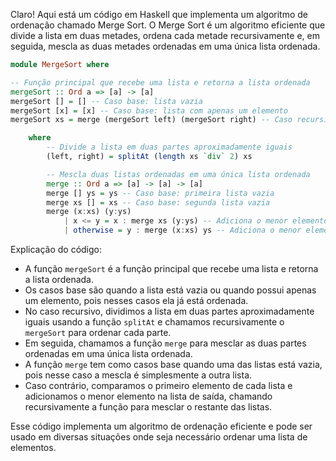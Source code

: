Claro! Aqui está um código em Haskell que implementa um algoritmo de ordenação chamado Merge Sort. O Merge Sort é um algoritmo eficiente que divide a lista em duas metades, ordena cada metade recursivamente e, em seguida, mescla as duas metades ordenadas em uma única lista ordenada.

```haskell
module MergeSort where

-- Função principal que recebe uma lista e retorna a lista ordenada
mergeSort :: Ord a => [a] -> [a]
mergeSort [] = [] -- Caso base: lista vazia
mergeSort [x] = [x] -- Caso base: lista com apenas um elemento
mergeSort xs = merge (mergeSort left) (mergeSort right) -- Caso recursivo: divide a lista em duas partes e mescla

    where
        -- Divide a lista em duas partes aproximadamente iguais
        (left, right) = splitAt (length xs `div` 2) xs

        -- Mescla duas listas ordenadas em uma única lista ordenada
        merge :: Ord a => [a] -> [a] -> [a]
        merge [] ys = ys -- Caso base: primeira lista vazia
        merge xs [] = xs -- Caso base: segunda lista vazia
        merge (x:xs) (y:ys)
            | x <= y = x : merge xs (y:ys) -- Adiciona o menor elemento da primeira lista e recursivamente mescla o restante
            | otherwise = y : merge (x:xs) ys -- Adiciona o menor elemento da segunda lista e recursivamente mescla o restante
```

Explicação do código:
- A função `mergeSort` é a função principal que recebe uma lista e retorna a lista ordenada.
- Os casos base são quando a lista está vazia ou quando possui apenas um elemento, pois nesses casos ela já está ordenada.
- No caso recursivo, dividimos a lista em duas partes aproximadamente iguais usando a função `splitAt` e chamamos recursivamente o `mergeSort` para ordenar cada parte.
- Em seguida, chamamos a função `merge` para mesclar as duas partes ordenadas em uma única lista ordenada.
- A função `merge` tem como casos base quando uma das listas está vazia, pois nesse caso a mescla é simplesmente a outra lista.
- Caso contrário, comparamos o primeiro elemento de cada lista e adicionamos o menor elemento na lista de saída, chamando recursivamente a função para mesclar o restante das listas.

Esse código implementa um algoritmo de ordenação eficiente e pode ser usado em diversas situações onde seja necessário ordenar uma lista de elementos.